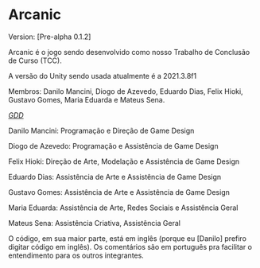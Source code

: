 # Arcanic

Version: [Pre-alpha 0.1.2]

Arcanic é o jogo sendo desenvolvido como nosso Trabalho de Conclusão de Curso (TCC).

A versão do Unity sendo usada atualmente é a 2021.3.8f1

Membros: Danilo Mancini, Diogo de Azevedo, Eduardo Dias, Felix Hioki, Gustavo Gomes, Maria Eduarda e Mateus Sena.

[*GDD*](https://docs.google.com/document/d/1ecWXxq0F2T6H8f7QlhAJWdVMxCd3cVlwd0Wg-ISU3Ng/edit?usp=sharing)


Danilo Mancini: Programação e Direção de Game Design

Diogo de Azevedo: Programação e Assistência de Game Design

Felix Hioki: Direção de Arte, Modelação e Assistência de Game Design

Eduardo Dias: Assistência de Arte e Assistência de Game Design

Gustavo Gomes: Assistência de Arte e Assistência de Game Design

Maria Eduarda: Assistência de Arte, Redes Sociais e Assistência Geral

Mateus Sena: Assistência Criativa, Assistência Geral


O código, em sua maior parte, está em inglês (porque eu [Danilo] prefiro digitar código em inglês). Os comentários são em português pra facilitar o entendimento para os outros integrantes.
